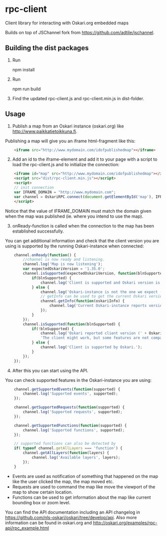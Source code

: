 # rpc-client

Client library for interacting with Oskari.org embedded maps

Builds on top of JSChannel fork from https://github.com/adtile/jschannel.

## Building the dist packages

1. Run

	npm install

2. Run

	npm run build

3. Find the updated rpc-client.js and rpc-client.min.js in dist-folder.

## Usage

1. Publish a map from an Oskari instance (oskari.org) like http://www.paikkatietoikkuna.fi. 

Publishing a map will give you an iframe html-fragment like this:

```html
	<iframe src="http://www.mydomain.com/idofpublishedmap"></iframe>
```

2. Add an id to the iframe-element and add it to your page with a script to load the rpc-client.js and to initialize the connection:

```html
	<iframe id="map" src="http://www.mydomain.com/idofpublishedmap"></iframe>
	<script src="dist/rpc-client.min.js"></script>
	<script>
	// init connection
	var IFRAME_DOMAIN = "http://www.mydomain.com";
	var channel = OskariRPC.connect(document.getElementById('map'), IFRAME_DOMAIN);
	</script>
```

Notice that the value of IFRAME_DOMAIN must match the domain given when the map was published (ie. where you intend to use the map).

3. onReady-function is called when the connection to the map has been established successfully.

You can get additional information and check that the client version you are using is supported by the running Oskari-instance when connected:


```javascript
	channel.onReady(function() {
	    //channel is now ready and listening.
	    channel.log('Map is now listening');
	    var expectedOskariVersion = '1.35.0';
	    channel.isSupported(expectedOskariVersion, function(blnSupported) {
	        if(blnSupported) {
	            channel.log('Client is supported and Oskari version is ' + expectedOskariVersion);
	        } else {
	            channel.log('Oskari-instance is not the one we expect (' + expectedOskariVersion + ') or client not supported');
	            // getInfo can be used to get the current Oskari version
	            channel.getInfo(function(oskariInfo) {
	                channel.log('Current Oskari-instance reports version as: ', oskariInfo);
	            });
	        }
	    });
	    channel.isSupported(function(blnSupported) {
	        if(!blnSupported) {
	            channel.log('Oskari reported client version (' + OskariRPC.VERSION + ') is not supported.' +
	            'The client might work, but some features are not compatible.');
	        } else {
	            channel.log('Client is supported by Oskari.');
	        }
	    });
	});
```

4. After this you can start using the API.

You can check supported features in the Oskari-instance you are using:

```javascript
	channel.getSupportedEvents(function(supported) {
		channel.log('Supported events', supported);
	});

	channel.getSupportedRequests(function(supported) {
		channel.log('Supported requests', supported);
	});

	channel.getSupportedFunctions(function(supported) {
		channel.log('Supported functions', supported);
	});

	// supported functions can also be detected by
	if( typeof channel.getAllLayers === 'function') {
		channel.getAllLayers(function(layers) {
			channel.log('Available layers', layers);
		});
	}
```

* Events are used as notification of something that happened on the map like the user clicked the map, the map moved etc.
* Requests are used to command the map like move the viewport of the map to show certain location.
* Functions can be used to get information about the map like current bounding box or zoom level.

You can find the API documentation including an API changelog in https://github.com/nls-oskari/oskari/tree/develop/api.
Also more information can be found in oskari.org and http://oskari.org/examples/rpc-api/rpc_example.html